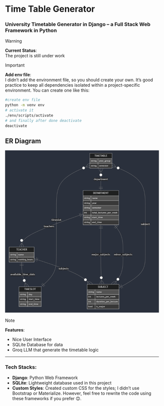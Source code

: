 # Time Table Generator  
### University Timetable Generator in Django – a Full Stack Web Framework in Python  

> [!WARNING]  
> **Current Status**:  
> The project is still under work  

> [!IMPORTANT]  
> **Add env file**:  
> I didn’t add the environment file, so you should create your own. It’s good practice to keep all dependencies isolated within a project-specific environment. You can create one like this:  
> ```bash
> #create env file 
> python -m venv env
> # activate it 
> ./env/scripts/activate
> # and finally after done deactivate 
> deactivate  
> ```

## ER Diagram 
![Diagram](https://github.com/Raufjatoi/Time_Table_Generator/blob/main/ER_Diagram_D.png)

> [!NOTE] 
> **Features**:     
> - Nice User Interface             
> - SQLite Database for data       
> - Groq LLM that generate the timetable logic        

---

### Tech Stacks:  
- **Django**: Python Web Framework  
- **SQLite**: Lightweight database used in this project  
- **Custom Styles**: Created custom CSS for the styles; I didn’t use Bootstrap or Materialize. However, feel free to rewrite the code using these frameworks if you prefer 😊.  
